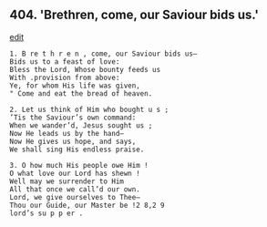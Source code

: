 
## 404.  'Brethren, come, our Saviour bids us.'
[edit](https://docs.google.com/document/d/1CihNa8Rgj3v2fHIYuXnopzX4lyEEx2t%2D/edit?mode=html)



    1. B re t h r e n , come, our Saviour bids us—
    Bids us to a feast of love:
    Bless the Lord, Whose bounty feeds us 
    With .provision from above:
    Ye, for whom His life was given,
    " Come and eat the bread of heaven.

    2. Let us think of Him who bought u s ;
    ’Tis the Saviour’s own command: 
    When we wander’d, Jesus sought us ;
    Now He leads us by the hand—
    Now He gives us hope, and says,
    We shall sing His endless praise.

    3. O how much His people owe Him !
    O what love our Lord has shewn !
    Well may we surrender to Him 
    All that once we call’d our own.
    Lord, we give ourselves to Thee—
    Thou our Guide, our Master be !2 8,2 9
    lord’s su p p er .
